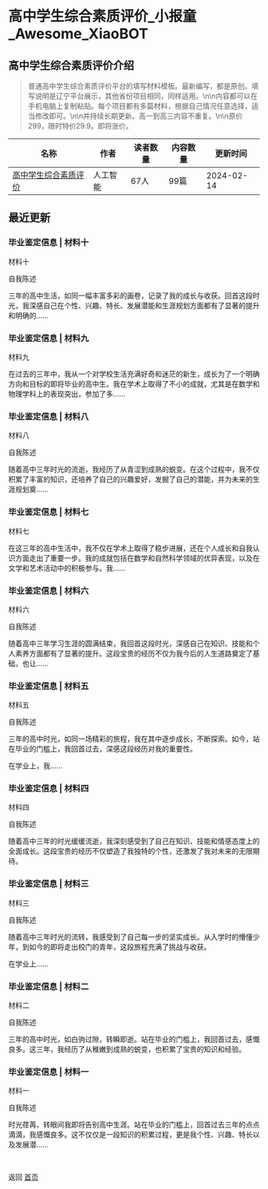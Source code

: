 # 高中学生综合素质评价_小报童_Awesome_XiaoBOT

## 高中学生综合素质评价介绍
> 普通高中学生综合素质评价平台的填写材料模板。最新编写，都是原创。填写说明是辽宁平台展示，其他省份项目相同，同样适用。\n\n内容都可以在手机电脑上复制粘贴。每个项目都有多篇材料，根据自己情况任意选择，适当修改即可。\n\n并持续长期更新。高一到高三内容不重复。\n\n原价299，限时特价29.9。即将涨价。  
  


|名称|作者|读者数量|内容数量|更新时间|
|---|---|---|---|---|
|[高中学生综合素质评价](https://xiaobot.net/p/gz001?refer=9c3f1c95-a052-465a-9902-f6d75080262a)|人工智能|67人|99篇|2024-02-14|

## 最近更新
### 毕业鉴定信息 | 材料十

材料十

自我陈述

三年的高中生活，如同一幅丰富多彩的画卷，记录了我的成长与收获。回首这段时光，我深感自己在个性、兴趣、特长、发展潜能和生涯规划方面都有了显著的提升和明确的......

### 毕业鉴定信息 | 材料九

材料九

在过去的三年中，我从一个对学校生活充满好奇和迷茫的新生，成长为了一个明确方向和目标的即将毕业的高中生。我在学术上取得了不小的成就，尤其是在数学和物理学科上的表现突出，参加了多......

### 毕业鉴定信息 | 材料八

材料八

自我陈述

随着高中三年时光的流逝，我经历了从青涩到成熟的蜕变。在这个过程中，我不仅积累了丰富的知识，还培养了自己的兴趣爱好，发掘了自己的潜能，并为未来的生涯规划奠......

### 毕业鉴定信息 | 材料七

材料七

在这三年的高中生活中，我不仅在学术上取得了稳步进展，还在个人成长和自我认识方面走出了重要一步。我的成就包括在数学和自然科学领域的优异表现，以及在文学和艺术活动中的积极参与。我......

### 毕业鉴定信息 | 材料六

材料六

自我陈述

随着高中三年学习生涯的圆满结束，我回首这段时光，深感自己在知识、技能和个人素养方面都有了显著的提升。这段宝贵的经历不仅为我今后的人生道路奠定了基础，也让......

### 毕业鉴定信息 | 材料五

材料五

自我陈述

三年的高中时光，如同一场精彩的旅程，我在其中逐步成长，不断探索。如今，站在毕业的门槛上，我回首过去，深感这段经历对我的重要性。

在学业上，我......

### 毕业鉴定信息 | 材料四

材料四

自我陈述

随着高中三年的时光缓缓流逝，我深刻感受到了自己在知识、技能和情感态度上的全面成长。这段宝贵的经历不仅塑造了我独特的个性，还激发了我对未来的无限期待。

### 毕业鉴定信息 | 材料三

材料三

自我陈述

随着高中三年时光的流转，我感受到了自己每一步的坚实成长。从入学时的懵懂少年，到如今的即将走出校门的青年，这段旅程充满了挑战与收获。

在学业上......

### 毕业鉴定信息 | 材料二

材料二

自我陈述

三年的高中时光，如白驹过隙，转瞬即逝。站在毕业的门槛上，我回首过去，感慨良多。这三年，我经历了从稚嫩到成熟的蜕变，也积累了宝贵的知识和经验。

### 毕业鉴定信息 | 材料一

材料一

自我陈述

时光荏苒，转眼间我即将告别高中生涯。站在毕业的门槛上，回首过去三年的点点滴滴，我感慨良多。这不仅仅是一段知识的积累过程，更是我个性、兴趣、特长以及发展潜......


<a href="https://github.com/Reno9527/awesome-xiaobot" style="color: white; text-decoration: none;">awesome-xiaobot</a>

返回 [首页](../README.md)
